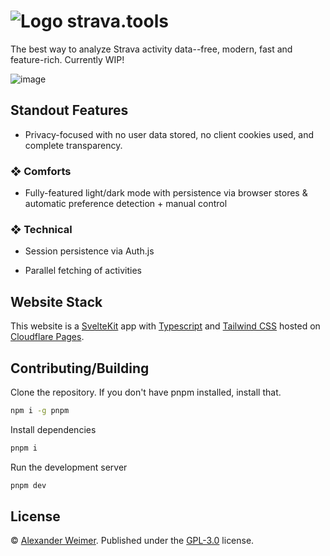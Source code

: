 # ![Logo](https://github.com/sudolev/StravaMultiMapper/assets/61996958/3ac93fc4-6c78-460b-b964-22db9b5045d2) strava.tools
<!-- ![Lines of Code](https://tokei.rs/b1/github/syslev/StravaMultiMapper?type=Svelte,Typescript,Javascript&style=flat) -->

The best way to analyze Strava activity data--free, modern, fast and feature-rich. Currently WIP!

![image](https://github.com/syslev/strava.tools/assets/61996958/9c56d366-ede9-439a-bf4a-5bf97e47e40d)

## Standout Features

- Privacy-focused with no user data stored, no client cookies used, and complete transparency.

### ❖ Comforts

- Fully-featured light/dark mode with persistence via browser stores & automatic preference detection + manual control

### ❖ Technical

- Session persistence via Auth.js

- Parallel fetching of activities

## Website Stack

This website is a [SvelteKit](https://github.com/sveltejs/kit) app with [Typescript](https://github.com/microsoft/TypeScript) and [Tailwind CSS](https://github.com/tailwindlabs/tailwindcss) hosted on [Cloudflare Pages](https://pages.cloudflare.com/).


## Contributing/Building

Clone the repository. If you don't have pnpm installed, install that.

```bash
npm i -g pnpm
```

Install dependencies

```bash
pnpm i
```

Run the development server

```bash
pnpm dev
```

## License

© [Alexander Weimer](github.com/syslev). Published under the [GPL-3.0](./LICENSE) license.
